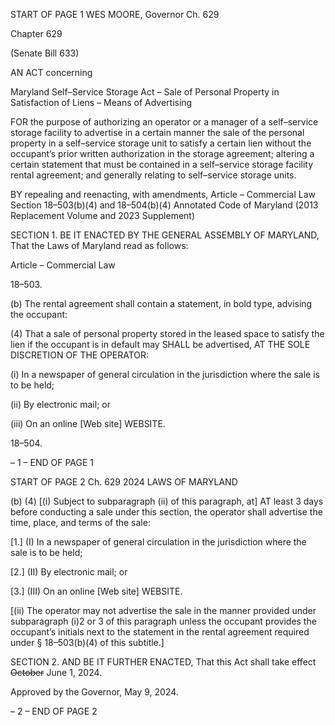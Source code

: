 START OF PAGE 1
WES MOORE, Governor Ch. 629

Chapter 629

(Senate Bill 633)

AN ACT concerning

Maryland Self–Service Storage Act – Sale of Personal Property in Satisfaction of
Liens – Means of Advertising

FOR the purpose of authorizing an operator or a manager of a self–service storage facility
to advertise in a certain manner the sale of the personal property in a self–service
storage unit to satisfy a certain lien without the occupant’s prior written
authorization in the storage agreement; altering a certain statement that must be
contained in a self–service storage facility rental agreement; and generally relating
to self–service storage units.

BY repealing and reenacting, with amendments,
Article – Commercial Law
Section 18–503(b)(4) and 18–504(b)(4)
Annotated Code of Maryland
(2013 Replacement Volume and 2023 Supplement)

SECTION 1. BE IT ENACTED BY THE GENERAL ASSEMBLY OF MARYLAND,
That the Laws of Maryland read as follows:

Article – Commercial Law

18–503.

(b) The rental agreement shall contain a statement, in bold type, advising the
occupant:

(4) That a sale of personal property stored in the leased space to satisfy the
lien if the occupant is in default may SHALL be advertised, AT THE SOLE DISCRETION OF
THE OPERATOR:

(i) In a newspaper of general circulation in the jurisdiction where
the sale is to be held;

(ii) By electronic mail; or

(iii) On an online [Web site] WEBSITE.

18–504.

– 1 –
END OF PAGE 1

START OF PAGE 2
Ch. 629 2024 LAWS OF MARYLAND

(b) (4) [(i) Subject to subparagraph (ii) of this paragraph, at] AT least 3
days before conducting a sale under this section, the operator shall advertise the time,
place, and terms of the sale:

[1.] (I) In a newspaper of general circulation in the
jurisdiction where the sale is to be held;

[2.] (II) By electronic mail; or

[3.] (III) On an online [Web site] WEBSITE.

[(ii) The operator may not advertise the sale in the manner provided
under subparagraph (i)2 or 3 of this paragraph unless the occupant provides the occupant’s
initials next to the statement in the rental agreement required under § 18–503(b)(4) of this
subtitle.]

SECTION 2. AND BE IT FURTHER ENACTED, That this Act shall take effect
~~October~~ June 1, 2024.

Approved by the Governor, May 9, 2024.

– 2 –
END OF PAGE 2